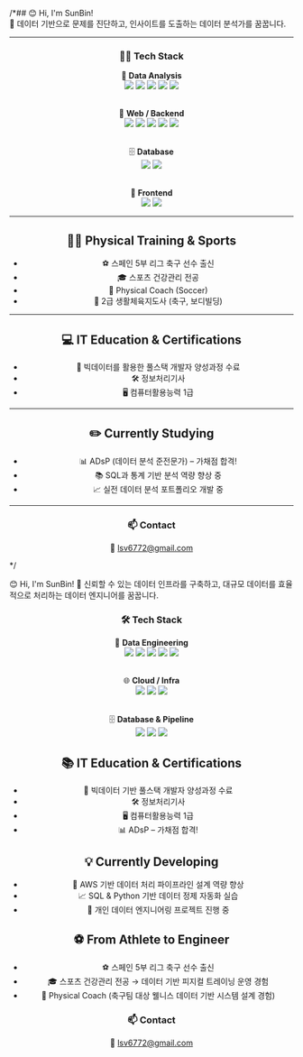 /*## 😊 Hi, I'm SunBin!  
🎯 데이터 기반으로 문제를 진단하고, 인사이트를 도출하는 데이터 분석가를 꿈꿉니다.

---

<h3 align="center">👨‍💻 Tech Stack</h3>
<div align="center">

🧠 <strong>Data Analysis</strong><br>
<img src="https://img.shields.io/badge/Python-3776AB?style=for-the-badge&logo=Python&logoColor=white">
<img src="https://img.shields.io/badge/pandas-150458.svg?style=for-the-badge&logo=pandas&logoColor=white">
<img src="https://img.shields.io/badge/numpy-4d77cf.svg?style=for-the-badge&logo=numpy&logoColor=white">
<img src="https://img.shields.io/badge/Matplotlib-11557c.svg?style=for-the-badge&logo=Matplotlib&logoColor=white">
<img src="https://img.shields.io/badge/TensorFlow-FF6F00?style=for-the-badge&logo=TensorFlow&logoColor=white"><br><br>

🧰 <strong>Web / Backend</strong><br>
<img src="https://img.shields.io/badge/JAVA-007396?style=for-the-badge&logo=Java&logoColor=white">
<img src="https://img.shields.io/badge/spring-6DB33F?style=for-the-badge&logo=spring&logoColor=white">
<img src="https://img.shields.io/badge/javascript-F7DF1E.svg?style=for-the-badge&logo=javascript&logoColor=20232a">
<img src="https://img.shields.io/badge/react-61DAFB?style=for-the-badge&logo=react&logoColor=black">
<img src="https://img.shields.io/badge/jquery-0769AD?style=for-the-badge&logo=jquery&logoColor=white"><br><br>

🗄 <strong>Database</strong><br>
<img src="https://img.shields.io/badge/mysql-4479A1?style=for-the-badge&logo=mysql&logoColor=white">
<img src="https://img.shields.io/badge/oracle-F80000?style=for-the-badge&logo=oracle&logoColor=white"><br><br>

🎨 <strong>Frontend</strong><br>
<img src="https://img.shields.io/badge/html5-E34F26?style=for-the-badge&logo=html5&logoColor=white">
<img src="https://img.shields.io/badge/css-1572B6?style=for-the-badge&logo=css3&logoColor=white">

</div>

---

<h2 align="center">🏃‍♂️ Physical Training & Sports</h2>
<ul align="center">
  <li>⚽ 스페인 5부 리그 축구 선수 출신</li>
  <li>🎓 스포츠 건강관리 전공</li>
  <li>💼 Physical Coach (Soccer)</li>
  <li>📖 2급 생활체육지도사 (축구, 보디빌딩)</li>
</ul>

---

<h2 align="center">💻 IT Education & Certifications</h2>
<ul align="center">
  <li>📜 빅데이터를 활용한 풀스택 개발자 양성과정 수료</li>
  <li>🛠️ 정보처리기사</li>
  <li>🖥️ 컴퓨터활용능력 1급</li>
</ul>

---

<h2 align="center">✏️ Currently Studying</h2>
<ul align="center">
  <li>📊 ADsP (데이터 분석 준전문가) – 가채점 합격!</li>
  <li>📚 SQL과 통계 기반 분석 역량 향상 중</li>
  <li>📈 실전 데이터 분석 포트폴리오 개발 중</li>
</ul>

---

<h3 align="center">📫 Contact</h3>
<p align="center">
  📧 <a href="mailto:lsv6772@gmail.com">lsv6772@gmail.com</a>
</p>
*/

😊 Hi, I'm SunBin!
🚀 신뢰할 수 있는 데이터 인프라를 구축하고, 대규모 데이터를 효율적으로 처리하는 데이터 엔지니어를 꿈꿉니다.

<h3 align="center">🛠️ Tech Stack</h3> <div align="center">
💾 <strong>Data Engineering</strong><br>
<img src="https://img.shields.io/badge/Python-3776AB?style=for-the-badge&logo=Python&logoColor=white">
<img src="https://img.shields.io/badge/SQL-4479A1?style=for-the-badge&logo=mysql&logoColor=white">
<img src="https://img.shields.io/badge/Linux-FCC624?style=for-the-badge&logo=linux&logoColor=black">
<img src="https://img.shields.io/badge/Airflow-017CEE?style=for-the-badge&logo=Apache%20Airflow&logoColor=white">
<img src="https://img.shields.io/badge/Spark-E25A1C?style=for-the-badge&logo=apachespark&logoColor=white"><br><br>

🌐 <strong>Cloud / Infra</strong><br>
<img src="https://img.shields.io/badge/AWS-232F3E?style=for-the-badge&logo=amazonaws&logoColor=white">
<img src="https://img.shields.io/badge/Docker-2496ED?style=for-the-badge&logo=docker&logoColor=white">
<img src="https://img.shields.io/badge/GitHub_Actions-2088FF?style=for-the-badge&logo=github-actions&logoColor=white"><br><br>

🗄 <strong>Database & Pipeline</strong><br>
<img src="https://img.shields.io/badge/MySQL-4479A1?style=for-the-badge&logo=mysql&logoColor=white">
<img src="https://img.shields.io/badge/Oracle-F80000?style=for-the-badge&logo=oracle&logoColor=white">
<img src="https://img.shields.io/badge/PostgreSQL-336791?style=for-the-badge&logo=postgresql&logoColor=white">

</div>
<h2 align="center">📚 IT Education & Certifications</h2> <ul align="center"> <li>📜 빅데이터 기반 풀스택 개발자 양성과정 수료</li> <li>🛠️ 정보처리기사</li> <li>🖥️ 컴퓨터활용능력 1급</li> <li>📊 ADsP – 가채점 합격!</li> </ul>
<h2 align="center">💡 Currently Developing</h2> <ul align="center"> <li>🔧 AWS 기반 데이터 처리 파이프라인 설계 역량 향상</li> <li>📈 SQL & Python 기반 데이터 정제 자동화 실습</li> <li>📂 개인 데이터 엔지니어링 프로젝트 진행 중</li> </ul>
<h2 align="center">⚽ From Athlete to Engineer</h2> <ul align="center"> <li>⚽ 스페인 5부 리그 축구 선수 출신</li> <li>🎓 스포츠 건강관리 전공 → 데이터 기반 피지컬 트레이닝 운영 경험</li> <li>💼 Physical Coach (축구팀 대상 웰니스 데이터 기반 시스템 설계 경험)</li> </ul>
<h3 align="center">📫 Contact</h3> <p align="center"> 📧 <a href="mailto:lsv6772@gmail.com">lsv6772@gmail.com</a> </p>
